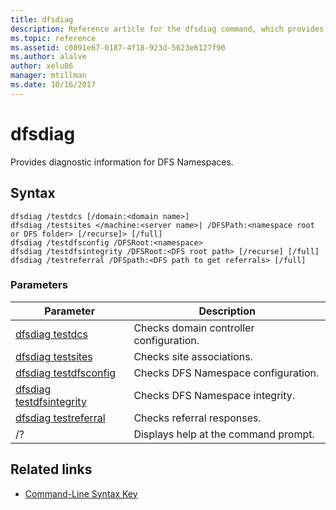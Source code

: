 ```yaml
---
title: dfsdiag
description: Reference article for the dfsdiag command, which provides diagnostic information for DFS Namespaces.
ms.topic: reference
ms.assetid: c0891e67-0187-4f18-923d-5623e6127f90
ms.author: alalve
author: xelu86
manager: mtillman
ms.date: 10/16/2017
---
```


# dfsdiag

Provides diagnostic information for DFS Namespaces.

## Syntax

```
dfsdiag /testdcs [/domain:<domain name>]
dfsdiag /testsites </machine:<server name>| /DFSPath:<namespace root or DFS folder> [/recurse]> [/full]
dfsdiag /testdfsconfig /DFSRoot:<namespace>
dfsdiag /testdfsintegrity /DFSRoot:<DFS root path> [/recurse] [/full]
dfsdiag /testreferral /DFSpath:<DFS path to get referrals> [/full]
```

### Parameters

| Parameter | Description |
| --------- | ----------- |
| [dfsdiag testdcs](dfsdiag-testdcs.md) | Checks domain controller configuration. |
| [dfsdiag testsites](dfsdiag-testsites.md) | Checks site associations. |
| [dfsdiag testdfsconfig](dfsdiag-testdfsconfig.md) | Checks DFS Namespace configuration. |
| [dfsdiag testdfsintegrity](dfsdiag-testdfsintegrity.md) | Checks DFS Namespace integrity. |
| [dfsdiag testreferral](dfsdiag-testreferral.md) | Checks referral responses. |
| /? | Displays help at the command prompt. |

## Related links

- [Command-Line Syntax Key](command-line-syntax-key.md)
